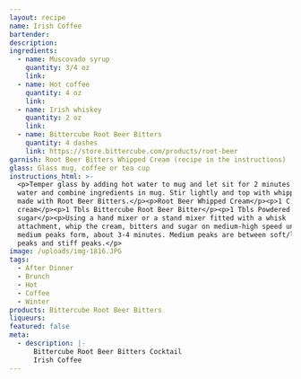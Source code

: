 ```yaml
---
layout: recipe
name: Irish Coffee
bartender:
description:
ingredients:
  - name: Muscovado syrup
    quantity: 3/4 oz
    link:
  - name: Hot coffee
    quantity: 4 oz
    link:
  - name: Irish whiskey
    quantity: 2 oz
    link:
  - name: Bittercube Root Beer Bitters
    quantity: 4 dashes
    link: https://store.bittercube.com/products/root-beer
garnish: Root Beer Bitters Whipped Cream (recipe in the instructions)
glass: Glass mug, coffee or tea cup
instructions_html: >-
  <p>Temper glass by adding hot water to mug and let sit for 2 minutes. Dump
  water and combine ingredients in mug. Stir lightly and top with whipped cream
  made with Root Beer Bitters.</p><p>Root Beer Whipped Cream</p><p>1 C Heavy
  cream</p><p>1 Tbls Bittercube Root Beer Bitter</p><p>1 Tbls Powdered
  sugar</p><p>Using a hand mixer or a stand mixer fitted with a whisk
  attachment, whip the cream, bitters and sugar on medium-high speed until
  medium peaks form, about 3-4 minutes. Medium peaks are between soft/loose
  peaks and stiff peaks.</p>
image: /uploads/img-1816.JPG
tags:
  - After Dinner
  - Brunch
  - Hot
  - Coffee
  - Winter
products: Bittercube Root Beer Bitters
liqueurs:
featured: false
meta:
  - description: |-
      Bittercube Root Beer Bitters Cocktail
      Irish Coffee
---
```


